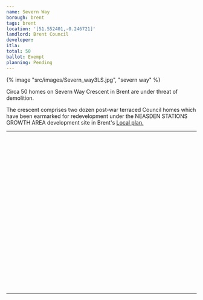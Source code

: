 ```yaml
---
name: Severn Way
borough: brent
tags: brent
location: '[51.552401,-0.246721]'
landlord: Brent Council
developer:
itla:
total: 50
ballot: Exempt
planning: Pending
---
```

{% image "src/images/Severn_way3LS.jpg", "severn way" %}

Circa 50 homes on Severn Way Crescent in Brent are under threat of demolition.

The crescent comprises two dozen post-war terraced Council homes which have been earmarked for redevelopment under the NEASDEN STATIONS GROWTH AREA development site in Brent's [Local plan.](https://www.brent.gov.uk/media/16411848/draft-local-plan-east.pdf)

---

<!------------THE CODE BELOW RENDERS THE MAP - DO NOT EDIT! ---------------------------->

<div id="map" style="width: 100%; height: 400px;"></div>

<script>
  var map = L.map('map').setView({{ location }}, 13);
  L.tileLayer('https://tile.openstreetmap.org/{z}/{x}/{y}.png', {
  maxZoom: 19,
attribution: '&copy; <a href="http://www.openstreetmap.org/copyright">OpenStreetMap</a>'
}).addTo(map);
var circle = L.circle({{ location }}, {
    color: 'red',
    fillColor: '#f03',
    fillOpacity: 0.5,
    radius: 500
}).addTo(map);
</script>

---
